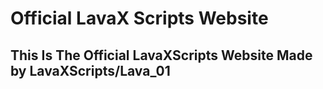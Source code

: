 # Official LavaX Scripts Website
## This Is The Official LavaXScripts Website Made by LavaXScripts/Lava_01
